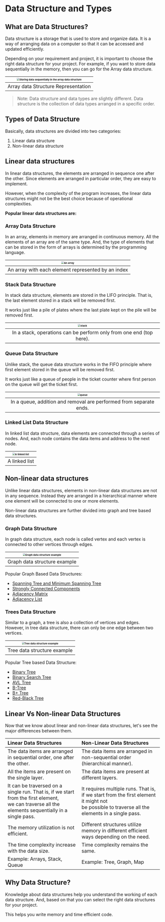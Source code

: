 # Data Structure and Types



## What are Data Structures?

Data structure is a storage that is used to store and organize data. It is a way of arranging data on a computer so that it can be accessed and updated efficiently.

Depending on your requirement and project, it is important to choose the right data structure for your project. For example, if you want to store data sequentially in the memory, then you can go for the Array data structure.

| <img src="2.Data Structure and Types.assets/array_dsa.png" alt="Storing data sequentially in the array data structure" style="zoom:50%;" /> |
| :----------------------------------------------------------: |
|             Array data Structure Representation              |

>   Note: Data structure and data types are slightly different. Data structure is the collection of data types arranged in a specific order.





## Types of Data Structure

Basically, data structures are divided into two categories:

1.  Linear data structure
2.  Non-linear data structure





## Linear data structures

In linear data structures, the elements are arranged in sequence one after the other. Since elements are arranged in particular order, they are easy to implement.

However, when the complexity of the program increases, the linear data structures might not be the best choice because of operational complexities.

**Popular linear data structures are:**

### Array Data Structure

In an array, elements in memory are arranged in continuous memory. All the elements of an array are of the same type. And, the type of elements that can be stored in the form of arrays is determined by the programming language.

| <img src="2.Data Structure and Types.assets/array_.png" alt="An array" style="zoom:50%;" /> |
| :----------------------------------------------------------: |
|      An array with each element represented by an index      |



### Stack Data Structure

In stack data structure, elements are stored in the LIFO principle. That is, the last element stored in a stack will be removed first.

It works just like a pile of plates where the last plate kept on the pile will be removed first.

| <img src="2.Data Structure and Types.assets/stack_dsa.png" alt="stack" style="zoom:50%;" /> |
| :----------------------------------------------------------: |
| In a stack, operations can be perform only from one end (top here). |



### Queue Data Structure

Unlike stack, the queue data structure works in the FIFO principle where first element stored in the queue will be removed first.

It works just like a queue of people in the ticket counter where first person on the queue will get the ticket first.

| <img src="2.Data Structure and Types.assets/queue_dsa.png" alt="queue" style="zoom:50%;" /> |
| :----------------------------------------------------------: |
| In a queue, addition and removal are performed from separate ends. |



### Linked List Data Structure

In linked list data structure, data elements are connected through a series of nodes. And, each node contains the data items and address to the next node.

| <img src="2.Data Structure and Types.assets/linked-list_dsa.png" alt="A linked list" style="zoom:50%;" /> |
| :----------------------------------------------------------: |
|                        A linked list                         |





## Non-linear data structures

Unlike linear data structures, elements in non-linear data structures are not in any sequence. Instead they are arranged in a hierarchical manner where one element will be connected to one or more elements.

Non-linear data structures are further divided into graph and tree based data structures.

### Graph Data Structure

In graph data structure, each node is called vertex and each vertex is connected to other vertices through edges.

| <img src="2.Data Structure and Types.assets/graph_dsa.png" alt="Graph data structure example" style="zoom:50%;" /> |
| :----------------------------------------------------------: |
|                 Graph data structure example                 |

Popular Graph Based Data Structures:

-   [Spanning Tree and Minimum Spanning Tree](https://www.programiz.com/dsa/spanning-tree-and-minimum-spanning-tree)
-   [Strongly Connected Components](https://www.programiz.com/dsa/strongly-connected-components)
-   [Adjacency Matrix](https://www.programiz.com/dsa/graph-adjacency-matrix)
-   [Adjacency List](https://www.programiz.com/dsa/graph-adjacency-list)



### Trees Data Structure

Similar to a graph, a tree is also a collection of vertices and edges. However, in tree data structure, there can only be one edge between two vertices.

| <img src="2.Data Structure and Types.assets/tree_dsa.png" alt="Tree data structure example" style="zoom:50%;" /> |
| :----------------------------------------------------------: |
|                 Tree data structure example                  |

Popular Tree based Data Structure:

-   [Binary Tree](https://www.programiz.com/dsa/binary-tree)
-   [Binary Search Tree](https://www.programiz.com/dsa/binary-search-tree)
-   [AVL Tree](https://www.programiz.com/dsa/avl-tree)
-   [B-Tree](https://www.programiz.com/dsa/b-tree)
-   [B+ Tree](https://www.programiz.com/dsa/b-plus-tree)
-   [Red-Black Tree](https://www.programiz.com/dsa/red-black-tree)





## Linear Vs Non-linear Data Structures

Now that we know about linear and non-linear data structures, let's see the major differences between them.

| Linear Data Structures                                       | Non-Linear Data Structures                                   |
| :----------------------------------------------------------- | :----------------------------------------------------------- |
| The data items are arranged in sequential order, one after the other. | The data items are arranged in non-sequential order (hierarchical manner). |
| All the items are present on the single layer.               | The data items are present at different layers.              |
| It can be traversed on a single run. That is, if we start from the first element, <br />we can traverse all the elements sequentially in a single pass. | It requires multiple runs. That is, if we start from the first element it might not <br />be possible to traverse all the elements in a single pass. |
| The memory utilization is not efficient.                     | Different structures utilize memory in different efficient ways depending on the need. |
| The time complexity increase with the data size.             | Time complexity remains the same.                            |
| Example: Arrays, Stack, Queue                                | Example: Tree, Graph, Map                                    |





## Why Data Structure?

Knowledge about data structures help you understand the working of each data structure. And, based on that you can select the right data structures for your project.

This helps you write memory and time efficient code.